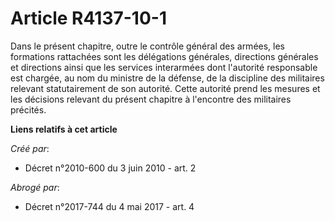 # Article R4137-10-1

Dans le présent chapitre, outre le contrôle général des armées, les formations rattachées sont les délégations générales,
directions générales et directions ainsi que les services interarmées dont l'autorité responsable est chargée, au nom du
ministre de la défense, de la discipline des militaires relevant statutairement de son autorité. Cette autorité prend les
mesures et les décisions relevant du présent chapitre à l'encontre des militaires précités.

**Liens relatifs à cet article**

_Créé par_:

  - Décret n°2010-600 du 3 juin 2010 - art. 2

_Abrogé par_:

  - Décret n°2017-744 du 4 mai 2017 - art. 4
